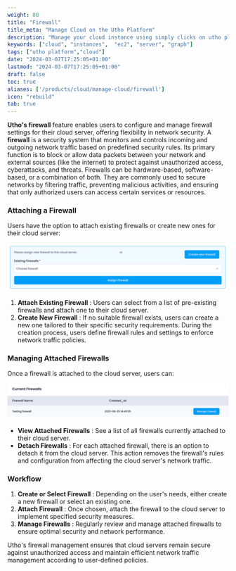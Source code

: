```yaml
---
weight: 80
title: "Firewall"
title_meta: "Manage Cloud on the Utho Platform"
description: "Manage your cloud instance using simply clicks on utho platform"
keywords: ["cloud", "instances",  "ec2", "server", "graph"]
tags: ["utho platform","cloud"]
date: "2024-03-07T17:25:05+01:00"
lastmod: "2024-03-07T17:25:05+01:00"
draft: false
toc: true
aliases: ['/products/cloud/manage-cloud/firewall']
icon: "rebuild"
tab: true
---
```

**Utho's firewall** feature enables users to configure and manage firewall settings for their cloud server, offering flexibility in network security. A **firewall** is a security system that monitors and controls incoming and outgoing network traffic based on predefined security rules. Its primary function is to block or allow data packets between your network and external sources (like the internet) to protect against unauthorized access, cyberattacks, and threats. Firewalls can be hardware-based, software-based, or a combination of both. They are commonly used to secure networks by filtering traffic, preventing malicious activities, and ensuring that only authorized users can access certain services or resources.

### Attaching a Firewall

Users have the option to attach existing firewalls or create new ones for their cloud server:

![1718871291079](image/index/1718871291079.png)

1. **Attach Existing Firewall** : Users can select from a list of pre-existing firewalls and attach one to their cloud server.
2. **Create New Firewall** : If no suitable firewall exists, users can create a new one tailored to their specific security requirements. During the creation process, users define firewall rules and settings to enforce network traffic policies.

### Managing Attached Firewalls

Once a firewall is attached to the cloud server, users can:

![1718871303262](image/index/1718871303262.png)

* **View Attached Firewalls** : See a list of all firewalls currently attached to their cloud server.
* **Detach Firewalls** : For each attached firewall, there is an option to detach it from the cloud server. This action removes the firewall's rules and configuration from affecting the cloud server's network traffic.

### Workflow

1. **Create or Select Firewall** : Depending on the user's needs, either create a new firewall or select an existing one.
2. **Attach Firewall** : Once chosen, attach the firewall to the cloud server to implement specified security measures.
3. **Manage Firewalls** : Regularly review and manage attached firewalls to ensure optimal security and network performance.

Utho's firewall management ensures that cloud servers remain secure against unauthorized access and maintain efficient network traffic management according to user-defined policies.
